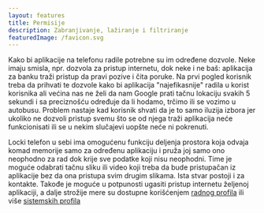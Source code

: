 ```yaml
---
layout: features
title: Permisije
description: Zabranjivanje, lažiranje i filtriranje
featuredImage: /favicon.svg
---
```


Kako bi aplikacije na telefonu radile potrebne su im određene dozvole. Neke imaju smisla, npr. dozvola za pristup internetu, dok neke i ne baš: aplikacija za banku traži pristup da pravi pozive i čita poruke. Na prvi pogled korisnik treba da prihvati te dozvole kako bi aplikacija "najefikasnije" radila u korist korisnika ali većina nas ne želi da nam Google prati tačnu lokaciju svakih 5 sekundi i sa preciznošću određuje da li hodamo, trčimo ili se vozimo u autobusu. Problem nastaje kad korisnik shvati da je to samo iluzija izbora jer ukoliko ne dozvoli pristup svemu što se od njega traži aplikacija neće funkcionisati ili se u nekim slučajevi uopšte neće ni pokrenuti.

Locki telefon u sebi ima omogućenu funkciju deljenja prostora koja odvaja komad memorije samo za određenu aplikaciju i pruža joj samo ono neophodno za rad dok krije sve podatke koji nisu neophodni. Time je moguće odabrati tačnu sliku ili video koji treba da bude pristupačan iz aplikacije bez da ona pristupa svim drugim slikama. Ista stvar postoji i za kontakte. Takođe je moguće u potpunosti ugasiti pristup internetu željenoj aplikaciji, a dalje strožije mere su dostupne korišćenjem [radnog profila](/features/workprofile) ili više [sistemskih profila](/features/profiles)
